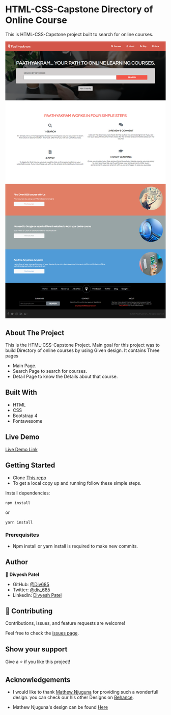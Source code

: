 # HTML-CSS-Capstone Directory of Online Course

This is HTML-CSS-Capstone project built to search for online courses.

![screenshot](./assets/img/screencapture.png)

## About The Project

This is the HTML-CSS-Capstone Project. Main goal for this project was to build Directory of online courses by using Given design.
It contains Three pages

- Main Page.
- Search Page to search for courses.
- Detail Page to know the Details about that course.

## Built With

- HTML
- CSS
- Bootstrap 4
- Fontawesome

## Live Demo

[Live Demo Link](https://awesome-jang-809c28.netlify.app/index.html)

## Getting Started

- Clone [This repo](https://github.com/Div685/HTML-CSS-Capstone)
- To get a local copy up and running follow these simple steps.

Install dependencies:

```
npm install
```

or

```
yarn install
```

### Prerequisites

- Npm install or yarn install is required to make new commits.

## Author

👤 **Divyesh Patel**

- GitHub: [@Div685](https://github.com/Div685)
- Twitter: [@div_685](https://www.linkedin.com/in/divyesh-patel-2a15a6107)
- LinkedIn: [Divyesh Patel](https://www.linkedin.com/in/divyesh-patel-2a15a6107)

## 🤝 Contributing

Contributions, issues, and feature requests are welcome!

Feel free to check the [issues page](https://github.com/Div685/HTML-CSS-Capstone/issues).

## Show your support

Give a ⭐️ if you like this project!

## Acknowledgements

- I would like to thank [Mathew Njuguna](https://www.behance.net/mathewnjuguna) for providing such a wonderfull design. you can check our his other Designs on [Behance](https://www.behance.net/mathewnjuguna).

- Mathew Njuguna's design can be found [Here](https://www.behance.net/gallery/25563385/PatashuleKE)

